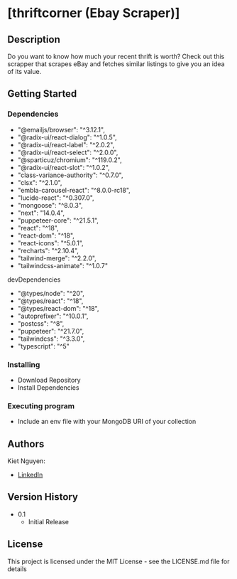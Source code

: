 # [thriftcorner (Ebay Scraper)]

## Description
Do you want to know how much your recent thrift is worth? Check out this scrapper that scrapes eBay and fetches similar listings to give you an idea of its value. 

<!-- Home Page
![homepage](https://github.com/kietn20/Listening-To-Yourself-REACT/blob/main/client/src/assets/LTYreactHomepage.png)

Top Songs
![songspage1](https://github.com/kietn20/Listening-To-Yourself-REACT/blob/main/client/src/assets/LTYreactTopsongspage.png)

Recommendations & Add Song to Playlist Feature
![songspage1](https://github.com/kietn20/Listening-To-Yourself-REACT/blob/main/client/src/assets/LTYreactRecommendations.png)
![songspage1](https://github.com/kietn20/Listening-To-Yourself-REACT/blob/main/client/src/assets/LTYreactAddsong.png)

Moods Cover Collage
![songspage1](https://github.com/kietn20/Listening-To-Yourself-REACT/blob/main/client/src/assets/LTYreactMoodspage1.png)

Moods Page <br />
![songspage1](https://github.com/kietn20/Listening-To-Yourself-REACT/blob/main/client/src/assets/LTYreactMoodspage3.png) -->

## Getting Started

### Dependencies

* "@emailjs/browser": "^3.12.1",
* "@radix-ui/react-dialog": "^1.0.5",
* "@radix-ui/react-label": "^2.0.2",
* "@radix-ui/react-select": "^2.0.0",
* "@sparticuz/chromium": "^119.0.2",
* "@radix-ui/react-slot": "^1.0.2",
* "class-variance-authority": "^0.7.0",
* "clsx": "^2.1.0",
* "embla-carousel-react": "^8.0.0-rc18",
* "lucide-react": "^0.307.0",
* "mongoose": "^8.0.3",
* "next": "14.0.4",
* "puppeteer-core": "^21.5.1",
* "react": "^18",
* "react-dom": "^18",
* "react-icons": "^5.0.1",
* "recharts": "^2.10.4",
* "tailwind-merge": "^2.2.0",
* "tailwindcss-animate": "^1.0.7"

devDependencies
* "@types/node": "^20",
* "@types/react": "^18",
* "@types/react-dom": "^18",
* "autoprefixer": "^10.0.1",
* "postcss": "^8",
* "puppeteer": "^21.7.0",
* "tailwindcss": "^3.3.0",
* "typescript": "^5"



### Installing

* Download Repository
* Install Dependencies

### Executing program

* Include an env file with your MongoDB URI of your collection

## Authors
  
Kiet Nguyen: 
* [LinkedIn](https://www.linkedin.com/in/kiet-nguyen-232458276/) 

## Version History
* 0.1
    * Initial Release

## License

This project is licensed under the MIT License - see the LICENSE.md file for details
